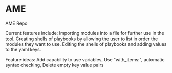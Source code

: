 # AME
 AME Repo

Current features include:
  Importing modules into a file for further use in the tool.
  Creating shells of playbooks by allowing the user to list in order the modules they want to use.
  Editing the shells of playbooks and adding values to the yaml keys.
  
  
Feature ideas:
  Add capability to use variables,
  Use "with_items:",
  automatic syntax checking,
  Delete empty key value pairs
